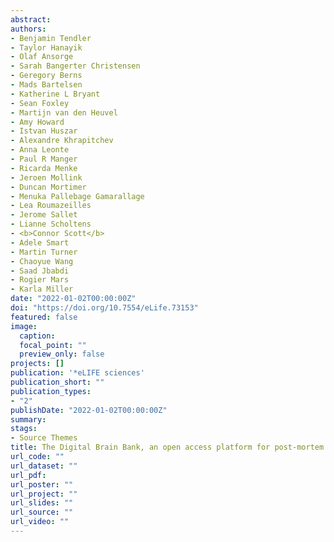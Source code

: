 ```yaml
---
abstract: 
authors:
- Benjamin Tendler
- Taylor Hanayik
- Olaf Ansorge
- Sarah Bangerter Christensen
- Geregory Berns 
- Mads Bartelsen
- Katherine L Bryant
- Sean Foxley
- Martijn van den Heuvel
- Amy Howard 
- Istvan Huszar
- Alexandre Khrapitchev
- Anna Leonte
- Paul R Manger
- Ricarda Menke
- Jeroen Mollink
- Duncan Mortimer
- Menuka Pallebage Gamarallage
- Lea Roumazeilles
- Jerome Sallet
- Lianne Scholtens
- <b>Connor Scott</b>
- Adele Smart
- Martin Turner
- Chaoyue Wang
- Saad Jbabdi
- Rogier Mars
- Karla Miller 
date: "2022-01-02T00:00:00Z"
doi: "https://doi.org/10.7554/eLife.73153"
featured: false
image:
  caption:
  focal_point: ""
  preview_only: false 
projects: []
publication: '*eLIFE sciences'
publication_short: ""
publication_types:
- "2"
publishDate: "2022-01-02T00:00:00Z"
summary: 
stags:
- Source Themes
title: The Digital Brain Bank, an open access platform for post-mortem datasets
url_code: ""
url_dataset: ""
url_pdf: 
url_poster: ""
url_project: ""
url_slides: ""
url_source: ""
url_video: ""
---
```

